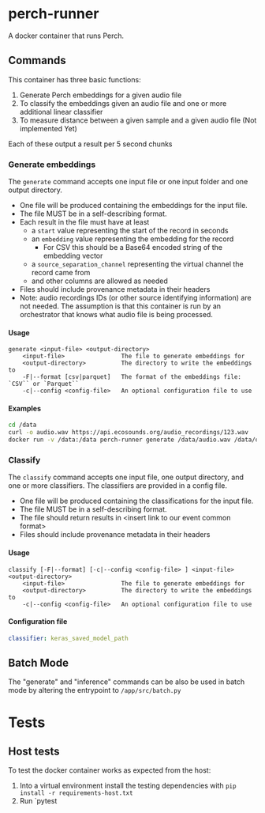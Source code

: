 # perch-runner

A docker container that runs Perch.

## Commands

This container has three basic functions:

1. Generate Perch embeddings for a given audio file
2. To classify the embeddings given an audio file and one or more additional linear classifier
3. To measure distance between a given sample and a given audio file (Not implemented Yet)

Each of these output a result per 5 second chunks

### Generate embeddings

The `generate` command accepts one input file or one input folder and one output directory.

- One file will be produced containing the embeddings for the input file.
- The file MUST be in a self-describing format. 
- Each result in the file must have at least
  - a `start` value representing the start of the record in seconds
  - an `embedding` value representing the embedding for the record
    - For CSV this should be a Base64 encoded string of the embedding vector
  - a `source_separation_channel` representing the virtual channel the record came from
  - and other columns are allowed as needed
- Files should include provenance metadata in their headers
- Note: audio recordings IDs (or other source identifying information) are
  not needed. The assumption is that this container is run by an orchestrator
  that knows what audio file is being processed.

#### Usage

```
generate <input-file> <output-directory>
    <input-file>                The file to generate embeddings for
    <output-directory>          The directory to write the embeddings to
    -F|--format [csv|parquet]   The format of the embeddings file: `CSV`` or `Parquet``
    -c|--config <config-file>   An optional configuration file to use
```



#### Examples

```bash
cd /data
curl -o audio.wav https://api.ecosounds.org/audio_recordings/123.wav
docker run -v /data:/data perch-runner generate /data/audio.wav /data/output
```

### Classify

The `classify` command accepts one input file, one output directory, and one or more classifiers.
The classifiers are provided in a config file.

- One file will be produced containing the classifications for the input file.
- The file MUST be in a self-describing format.
- The file should return results in \<insert link to our event common format\>
- Files should include provenance metadata in their headers

#### Usage

```
classify [-F|--format] [-c|--config <config-file> ] <input-file> <output-directory>
    <input-file>                The file to generate embeddings for
    <output-directory>          The directory to write the embeddings to
    -c|--config <config-file>   An optional configuration file to use
```

#### Configuration file

```yaml
classifier: keras_saved_model_path
```



## Batch Mode

The "generate" and "inference" commands can be also be used in batch mode by altering the entrypoint to `/app/src/batch.py`


# Tests

## Host tests

To test the docker container works as expected from the host:
1. Into a virtual environment install the testing dependencies with `pip install -r requirements-host.txt`
2. Run `pytest 

